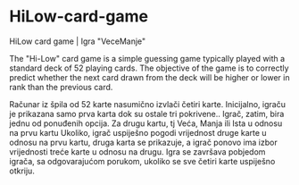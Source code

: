 # HiLow-card-game
HiLow card game | Igra "VeceManje"

 The "Hi-Low" card game is a simple guessing game typically played with a standard deck of 52 playing cards. 
 The objective of the game is to correctly predict whether the next card drawn from the deck will be 
 higher or lower in rank than the previous card.
 
 Računar iz špila od 52 karte nasumično izvlači četiri karte. Inicijalno, igraču je prikazana samo prva karta dok su ostale tri pokrivene..
 Igrač, zatim, bira jednu od ponuđenih opcija. Za drugu kartu, tj Veća, Manja ili Ista u odnosu na prvu kartu
 Ukoliko, igrač uspiješno pogodi vrijednost druge karte u odnosu na prvu kartu, druga karta se prikazuje, a igrač ponovo ima izbor vrijednosti treće karte u odnosu na drugu.
 Igra se završava pobjedom igrača, sa odgovarajućom porukom, ukoliko se sve četiri karte uspiješno otkriju.
 
               

